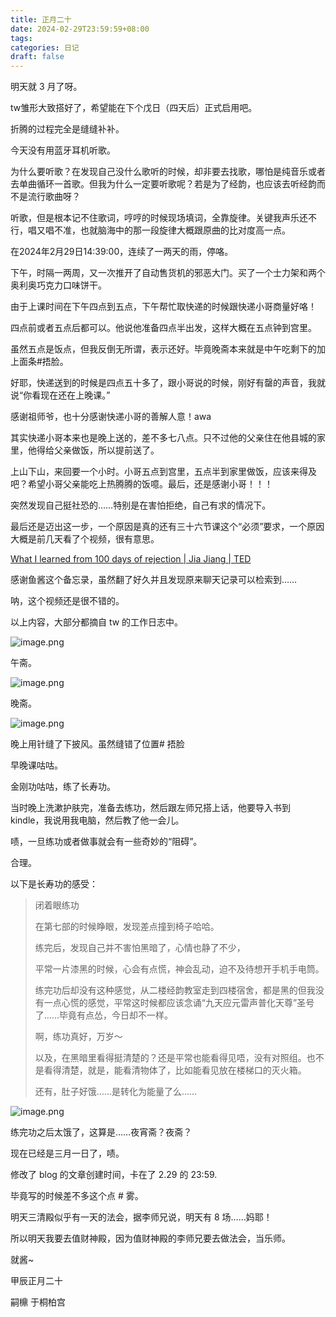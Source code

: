 ```yaml
---
title: 正月二十
date: 2024-02-29T23:59:59+08:00
tags: 
categories: 日记
draft: false
---
```

明天就 3 月了呀。

tw雏形大致搭好了，希望能在下个戊日（四天后）正式启用吧。

折腾的过程完全是缝缝补补。

今天没有用蓝牙耳机听歌。

为什么要听歌？在发现自己没什么歌听的时候，却非要去找歌，哪怕是纯音乐或者去单曲循环一首歌。但我为什么一定要听歌呢？若是为了经韵，也应该去听经韵而不是流行歌曲呀？

听歌，但是根本记不住歌词，哼哼的时候现场填词，全靠旋律。关键我声乐还不行，唱又唱不准，也就脑海中的那一段旋律大概跟原曲的比对度高一点。

在2024年2月29日14:39:00，连续了一两天的雨，停咯。

下午，时隔一两周，又一次推开了自动售货机的邪恶大门。买了一个士力架和两个奥利奥巧克力口味饼干。

由于上课时间在下午四点到五点，下午帮忙取快递的时候跟快递小哥商量好咯！

四点前或者五点后都可以。他说他准备四点半出发，这样大概在五点钟到宫里。

虽然五点是饭点，但我反倒无所谓，表示还好。毕竟晚斋本来就是中午吃剩下的加上面条#捂脸。

好耶，快递送到的时候是四点五十多了，跟小哥说的时候，刚好有罄的声音，我就说“你看现在还在上晚课。”

感谢祖师爷，也十分感谢快递小哥的善解人意！awa

其实快递小哥本来也是晚上送的，差不多七八点。只不过他的父亲住在他县城的家里，他得给父亲做饭，所以提前送了。

上山下山，来回要一个小时。小哥五点到宫里，五点半到家里做饭，应该来得及吧？希望小哥父亲能吃上热腾腾的饭噫。最后，还是感谢小哥！！！

突然发现自己挺社恐的……特别是在害怕拒绝，自己有求的情况下。

最后还是迈出这一步，一个原因是真的还有三十六节课这个“必须”要求，一个原因大概是前几天看了个视频，很有意思。

[What I learned from 100 days of rejection | Jia Jiang | TED](https://youtu.be/-vZXgApsPCQ?si=zSgrZP9U6N9rK41n)

感谢鱼酱这个备忘录，虽然翻了好久并且发现原来聊天记录可以检索到……

呐，这个视频还是很不错的。

以上内容，大部分都摘自 tw 的工作日志中。

![image.png](https://cdn.jsdelivr.net/gh/luo029/blogimage@main/24%200301%200022%2058.png)

午斋。

![image.png](https://cdn.jsdelivr.net/gh/luo029/blogimage@main/24%200301%200023%2009.png)

晚斋。

![image.png](https://cdn.jsdelivr.net/gh/luo029/blogimage@main/24%200301%200023%2019.png)

晚上用针缝了下披风。虽然缝错了位置# 捂脸

早晚课咕咕。

金刚功咕咕，练了长寿功。

当时晚上洗漱护肤完，准备去练功，然后跟左师兄搭上话，他要导入书到 kindle，我说用我电脑，然后教了他一会儿。

啧，一旦练功或者做事就会有一些奇妙的“阻碍”。

合理。

以下是长寿功的感受：

> 闭着眼练功
> 
> 在第七部的时候睁眼，发现差点撞到椅子哈哈。
> 
> 练完后，发现自己并不害怕黑暗了，心情也静了不少，
> 
> 平常一片漆黑的时候，心会有点慌，神会乱动，迫不及待想开手机手电筒。
> 
> 练完功后却没有这种感觉，从二楼经韵教室走到四楼宿舍，都是黑的但我没有一点心慌的感觉，平常这时候都应该念诵“九天应元雷声普化天尊”圣号了……毕竟有点怂，今日却不一样。
> 
> 啊，练功真好，万岁～
> 
> 以及，在黑暗里看得挺清楚的？还是平常也能看得见唔，没有对照组。也不是看得清楚，就是，能看清物体了，比如能看见放在楼梯口的灭火箱。
> 
> 还有，肚子好饿……是转化为能量了么……

![image.png](https://cdn.jsdelivr.net/gh/luo029/blogimage@main/24%200301%200023%2053.png)

练完功之后太饿了，这算是……夜宵斋？夜斋？

现在已经是三月一日了，啧。

修改了 blog 的文章创建时间，卡在了 2.29 的 23:59.

毕竟写的时候差不多这个点 # 雾。

明天三清殿似乎有一天的法会，据李师兄说，明天有 8 场……妈耶！

所以明天我要去值财神殿，因为值财神殿的李师兄要去做法会，当乐师。

就酱~

甲辰正月二十

嗣檙 于桐柏宫